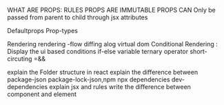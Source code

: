 WHAT ARE PROPS: 
RULES 
PROPS ARE IMMUTABLE 
PROPS CAN Only be passed from parent to child through jsx attributes 

Defaultprops
Prop-types 

Rendering
rendering -flow
diffing alog
virtual dom
Conditional Rendering : Display the ui based conditions
if-else
variable
ternary operator 
short-circuting =&&

explain the Folder structure in react 
explain the difference between package-json package-lock-json,npm npx dependencies dev-dependencies
explain jsx and rules
write the difference between component and element 